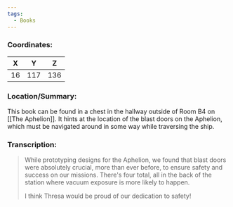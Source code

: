 ```yaml
---
tags:
  - Books
---
```


### Coordinates:
| **X** | **Y**| **Z** |
|:-----:|:----:|:-----:|
|16  |117   |136  |

### Location/Summary:
This book can be found in a chest in the hallway outside of Room B4 on [[The Aphelion]]. It hints at the location of the blast doors on the Aphelion, which must be navigated around in some way while traversing the ship.

### Transcription:
> While prototyping designs for the Aphelion, we found that blast doors were absolutely crucial, more than ever before, to ensure safety and success on our missions. There's four total, all in the back of the station where vacuum exposure is more likely to happen.
>
> I think Thresa would be proud of our dedication to safety!

